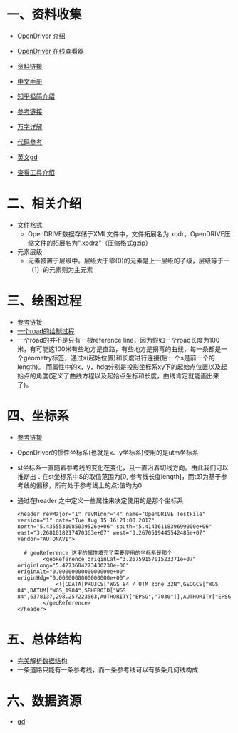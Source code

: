 # 一、资料收集

- [OpenDriver 介绍](https://www.zhihu.com/search?type=content&q=OpenDriver)

- [OpenDriver 在线查看器](http://opendrive.bimant.com/)

- [资料链接](https://www.asam.net/index.php?eID=dumpFile&t=f&f=3768&token=66f6524fbfcdb16cfb89aae7b6ad6c82cfc2c7f2#_deliverables_of_the_opendrive_specification_%E8%AF%B4%E6%98%8E%E6%96%87%E6%A1%A3%E7%9A%84%E5%8F%AF%E4%BA%A4%E4%BB%98%E5%86%85%E5%AE%B9)

- [中文手册](http://www.c-asam.net/?s=news-show-id-8.html)

- [知乎极简介绍](https://zhuanlan.zhihu.com/p/361246912)

- [参考链接](https://blog.csdn.net/lewif/article/details/78575840?spm=1001.2101.3001.6650.2&utm_medium=distribute.pc_relevant.none-task-blog-2%7Edefault%7ECTRLIST%7ERate-2-78575840-blog-88711563.pc_relevant_recovery_v2&depth_1-utm_source=distribute.pc_relevant.none-task-blog-2%7Edefault%7ECTRLIST%7ERate-2-78575840-blog-88711563.pc_relevant_recovery_v2&utm_relevant_index=5)

- [万字详解](https://blog.csdn.net/An1090239782/article/details/124590617)

- [代码参考](https://blog.csdn.net/weixin_41194129/article/details/112416832)

- [英文gd](https://www.asam.net/standards/detail/opendrive/)

- [查看工具介绍](https://blog.csdn.net/qq_43153992/article/details/126221129?ops_request_misc=&request_id=&biz_id=102&utm_term=opendriver%E6%9F%A5%E7%9C%8B%E5%99%A8&utm_medium=distribute.pc_search_result.none-task-blog-2~all~sobaiduweb~default-1-126221129.142^v73^insert_down3,201^v4^add_ask,239^v1^insert_chatgpt&spm=1018.2226.3001.4187)

# 二、相关介绍

- 文件格式
  - OpenDRIVE数据存储于XML文件中，文件拓展名为.xodr。OpenDRIVE压缩文件的拓展名为".xodrz"（压缩格式gzip）
- 元素层级
  - 元素被置于层级中。层级大于零(0)的元素是上一层级的子级，层级等于一（1）的元素则为主元素



# 三、绘图过程

- [参考链接](https://blog.csdn.net/lewif/article/details/78575840?spm=1001.2101.3001.6650.2&utm_medium=distribute.pc_relevant.none-task-blog-2%7Edefault%7ECTRLIST%7ERate-2-78575840-blog-88711563.pc_relevant_recovery_v2&depth_1-utm_source=distribute.pc_relevant.none-task-blog-2%7Edefault%7ECTRLIST%7ERate-2-78575840-blog-88711563.pc_relevant_recovery_v2&utm_relevant_index=5)
- [一个road的绘制过程](https://blog.csdn.net/weixin_41194129/article/details/111957055?spm=1001.2101.3001.6650.5&utm_medium=distribute.pc_relevant.none-task-blog-2%7Edefault%7EOPENSEARCH%7ERate-5-111957055-blog-78575840.pc_relevant_3mothn_strategy_and_data_recovery&depth_1-utm_source=distribute.pc_relevant.none-task-blog-2%7Edefault%7EOPENSEARCH%7ERate-5-111957055-blog-78575840.pc_relevant_3mothn_strategy_and_data_recovery&utm_relevant_index=10)
- 一个road的并不是只有一根reference line，因为假如一个road长度为100米，有可能这100米有些地方是直路，有些地方是拐弯的曲线，每一条都是一个geometry标签，通过s(起始位置)和长度进行连接(后一个s是前一个的length)。
  而属性中的x，y，hdg分别是投影坐标系xy下的起始点位置以及起始点的角度(定义了曲线方程以及起始点坐标和长度，曲线肯定就能画出来了)。



# 四、坐标系

- [参考链接](https://blog.csdn.net/qq_39767850/article/details/121266171?ops_request_misc=%257B%2522request%255Fid%2522%253A%2522167541613316800186584394%2522%252C%2522scm%2522%253A%252220140713.130102334.pc%255Fall.%2522%257D&request_id=167541613316800186584394&biz_id=0&utm_medium=distribute.pc_search_result.none-task-blog-2~all~first_rank_ecpm_v1~rank_v31_ecpm-1-121266171-null-null.142^v73^insert_down3,201^v4^add_ask,239^v1^insert_chatgpt&utm_term=OpenDriver%E5%9D%90%E6%A0%87%E7%B3%BB%E8%AE%B2%E8%A7%A3&spm=1018.2226.3001.4187)

- OpenDriver的惯性坐标系(也就是x、y坐标系)使用的是utm坐标系

- st坐标系一直随着参考线的变化在变化，且一直沿着切线方向。由此我们可以推断出：在st坐标系中S的取值范围为[0, 参考线长度length]，而t即为基于参考线的偏移，所有处于参考线上的点t值均为0

- 通过在header 之中定义一些属性来决定使用的是那个坐标系

  ```xaml
  <header revMajor="1" revMinor="4" name="OpenDRIVE TestFile" version="1" date="Tue Aug 15 16:21:00 2017" north="5.4355531085039526e+06" south="5.4143611839699000e+06" east="3.2681018217470363e+07" west="3.2670519445542485e+07" vendor="AUTONAVI">
    
    # geoReference 这里的属性填充了需要使用的坐标系是那个
          <geoReference originLat="3.2675915701523371e+07" originLong="5.4273604273430230e+06" originAlt="0.0000000000000000e+00" originHdg="0.0000000000000000e+00">
              <![CDATA[PROJCS["WGS 84 / UTM zone 32N",GEOGCS["WGS 84",DATUM["WGS_1984",SPHEROID["WGS 84",6378137,298.257223563,AUTHORITY["EPSG","7030"]],AUTHORITY["EPSG","6326"]],PRIMEM["Greenwich",0,AUTHORITY["EPSG","8901"]],UNIT["degree",0.01745329251994328,AUTHORITY["EPSG","9122"]],AUTHORITY["EPSG","4326"]],UNIT["metre",1,AUTHORITY["EPSG","9001"]],PROJECTION["Transverse_Mercator"],PARAMETER["latitude_of_origin",0],PARAMETER["central_meridian",117],PARAMETER["scale_factor",0.9996],PARAMETER["false_easting",500000],PARAMETER["false_northing",0],AUTHORITY["EPSG","32650"],AXIS["Easting",EAST],AXIS["Northing",NORTH]]]]>
          </geoReference>
  </header>
  ```

  



# 五、总体结构

- [完美解析数据结构](https://blog.csdn.net/weixin_41194129/article/details/111957055)
- 一条道路只能有一条参考线，而一条参考线可以有多条几何线构成

# 六、数据资源

- [gd](https://github.com/ruomusim/Intro_OpenDRIVE)

